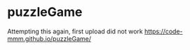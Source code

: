 # puzzleGame
Attempting this again, first upload did not work
 https://code-mmm.github.io/puzzleGame/
